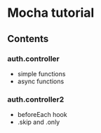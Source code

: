 # Mocha tutorial

## Contents

### auth.controller

- simple functions
- async functions

### auth.controller2

- beforeEach hook
- .skip and .only
